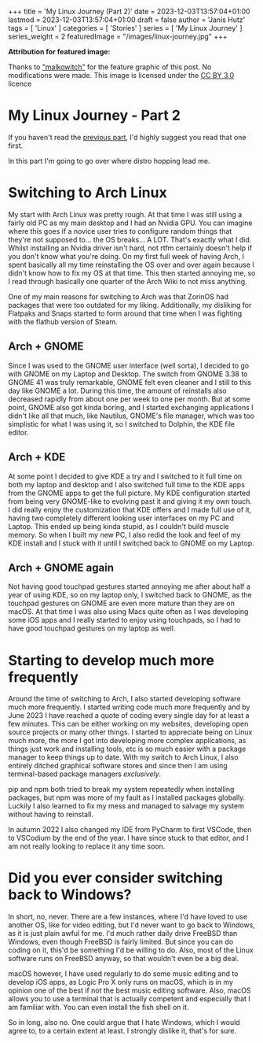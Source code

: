 +++
title = 'My Linux Journey (Part 2)'
date = 2023-12-03T13:57:04+01:00
lastmod = 2023-12-03T13:57:04+01:00
draft = false
author = 'Janis Hutz'
tags = [ 'Linux' ]
categories = [ 'Stories' ]
series = [ 'My Linux Journey' ]
series_weight = 2
featuredImage = "/images/linux-journey.jpg"
+++

**Attribution for featured image:**

Thanks to ["malkowitch"](https://www.deviantart.com/malkowitch/gallery) for the feature graphic of this post. No modifications were made. This image is licensed under the [CC BY 3.0](https://creativecommons.org/licenses/by/3.0/) licence

# My Linux Journey - Part 2
If you haven't read the [previous part](/posts/2023/12/start-of-my-linux-journey/), I'd highly suggest you read that one first.

In this part I'm going to go over where distro hopping lead me.

# Switching to Arch Linux
My start with Arch Linux was pretty rough. At that time I was still using a fairly old PC as my main desktop and I had an Nvidia GPU. You can imagine where this goes if a novice user tries to configure random things that they're not supposed to... the OS breaks... A LOT. That's exactly what I did. Whilst installing an Nvidia driver isn't hard, not rtfm certainly doesn't help if you don't know what you're doing. On my first full week of having Arch, I spent basically all my time reinstalling the OS over and over again because I didn't know how to fix my OS at that time. This then started annoying me, so I read through basically one quarter of the Arch Wiki to not miss anything.

One of my main reasons for switching to Arch was that ZorinOS had packages that were too outdated for my liking. Additionally, my disliking for Flatpaks and Snaps started to form around that time when I was fighting with the flathub version of Steam. 

## Arch + GNOME
Since I was used to the GNOME user interface (well sorta), I decided to go with GNOME on my Laptop and Desktop. The switch from GNOME 3.38 to GNOME 41 was truly remarkable, GNOME felt even cleaner and I still to this day like GNOME a lot. During this time, the amount of reinstalls also decreased rapidly from about one per week to one per month. But at some point, GNOME also got kinda boring, and I started exchanging applications I didn't like all that much, like Nautilus, GNOME's file manager, which was too simplistic for what I was using it, so I switched to Dolphin, the KDE file editor. 

## Arch + KDE
At some point I decided to give KDE a try and I switched to it full time on both my laptop and desktop and I also switched full time to the KDE apps from the GNOME apps to get the full picture. My KDE configuration started from being very GNOME-like to evolving past it and giving it my own touch. I did really enjoy the customization that KDE offers and I made full use of it, having two completely different looking user interfaces on my PC and Laptop. This ended up being kinda stupid, as I couldn't build muscle memory. So when I built my new PC, I also redid the look and feel of my KDE install and I stuck with it until I switched back to GNOME on my Laptop.

## Arch + GNOME again
Not having good touchpad gestures started annoying me after about half a year of using KDE, so on my laptop only, I switched back to GNOME, as the touchpad gestures on GNOME are even more mature than they are on macOS. At that time I was also using Macs quite often as I was developing some iOS apps and I really started to enjoy using touchpads, so I had to have good touchpad gestures on my laptop as well.


# Starting to develop much more frequently
Around the time of switching to Arch, I also started developing software much more frequently. I started writing code much more frequently and by June 2023 I have reached a quote of coding every single day for at least a few minutes. This can be either working on my websites, developing open source projects or many other things. I started to appreciate being on Linux much more, the more I got into developing more complex applications, as things just work and installing tools, etc is so much easier with a package manager to keep things up to date. With my switch to Arch Linux, I also entirely ditched graphical software stores and since then I am using terminal-based package managers *exclusively*.

pip and npm both tried to break my system repeatedly when installing packages, but npm was more of my fault as I installed packages globally. Luckily I also learned to fix my mess and managed to salvage my system without having to reinstall.

In autumn 2022 I also changed my IDE from PyCharm to first VSCode, then to VSCodium by the end of the year. I have since stuck to that editor, and I am not really looking to replace it any time soon.



# Did you ever consider switching back to Windows?
In short, no, never. There are a few instances, where I'd have loved to use another OS, like for video editing, but I'd never want to go back to Windows, as it is just plain awful for me. I'd much rather daily drive FreeBSD than Windows, even though FreeBSD is fairly limited. But since you can do coding on it, this'd be something I'd be willing to do. Also, most of the Linux software runs on FreeBSD anyway, so that wouldn't even be a big deal.

macOS however, I have used regularly to do some music editing and to develop iOS apps, as Logic Pro X only runs on macOS, which is in my opinion one of the best if not the best music editing software. Also, macOS allows you to use a terminal that is actually competent and especially that I am familiar with. You can even install the fish shell on it. 

So in long, also no. One could argue that I hate Windows, which I would agree to, to a certain extent at least. I strongly dislike it, that's for sure. 